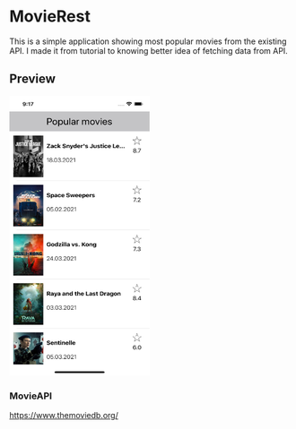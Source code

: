 # MovieRest
This is a simple application showing most popular movies from the existing API. I made it from tutorial to knowing better idea of fetching data from API.

## Preview
<img src="https://github.com/szymoneg/MovieRest/blob/master/doc/preview.png" width="250" height="500">

### MovieAPI
https://www.themoviedb.org/

